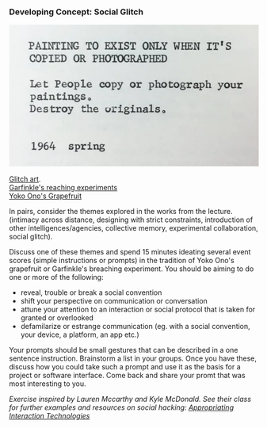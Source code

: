 ### Developing Concept: Social Glitch 

![image](images/yoko.png)

[Glitch art](https://en.wikipedia.org/wiki/Glitch_art).    
[Garfinkle's reaching experiments](https://en.wikipedia.org/wiki/Breaching_experiment)  
[Yoko Ono's Grapefruit](https://en.wikipedia.org/wiki/Grapefruit_(book))    

In pairs, consider the themes explored in the works from the lecture. (intimacy across distance, designing with strict constraints, introduction of other intelligences/agencies, collective memory, experimental collaboration, social glitch).

Discuss one of these themes and spend 15 minutes ideating several event scores (simple instructions or prompts) in the tradition of Yoko Ono's grapefruit or Garfinkle's breaching experiment. You should be aiming to do one or more of the following: 

* reveal, trouble or break a social convention  
* shift your perspective on communication or conversation  
* attune your attention to an interaction or social protocol that is taken for granted or overlooked    
* defamilarize or estrange communication (eg. with a social convention, your device, a platform, an app etc.) 

Your prompts should be small gestures that can be described in a one sentence instruction. Brainstorm a list in your groups. Once you have these, discuss how you could take such a prompt and use it as the basis for a project or software interface. Come back and share your promt that was most interesting to you. 

*Exercise inspired by Lauren Mccarthy and Kyle McDonald. See their class for further examples and resources on social hacking: [Appropriating Interaction Technologies](https://github.com/lmccart/SocialHacking)*